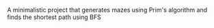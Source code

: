 A minimalistic project that generates mazes using Prim's algorithm and finds the shortest path using BFS
